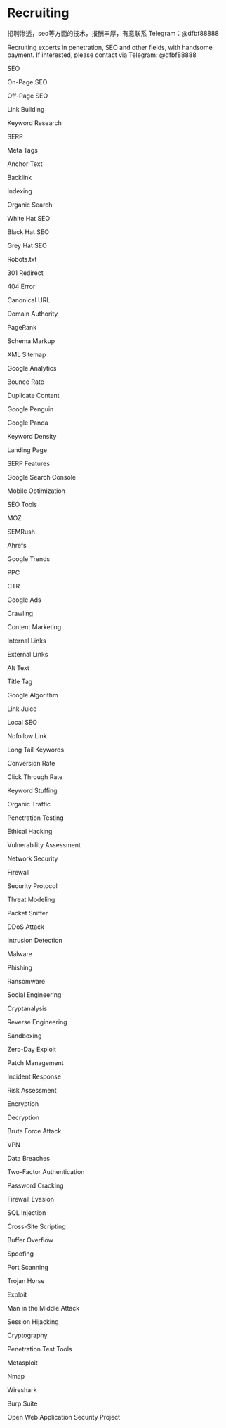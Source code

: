 # Recruiting

招聘渗透，seo等方面的技术，报酬丰厚，有意联系 Telegram：@dfbf88888

Recruiting experts in penetration, SEO and other fields, with handsome payment. If interested, please contact via Telegram: @dfbf88888

SEO

On-Page SEO

Off-Page SEO

Link Building

Keyword Research

SERP

Meta Tags

Anchor Text

Backlink

Indexing

Organic Search

White Hat SEO

Black Hat SEO

Grey Hat SEO

Robots.txt

301 Redirect

404 Error

Canonical URL

Domain Authority

PageRank

Schema Markup

XML Sitemap

Google Analytics

Bounce Rate

Duplicate Content

Google Penguin

Google Panda

Keyword Density

Landing Page

SERP Features

Google Search Console

Mobile Optimization

SEO Tools

MOZ

SEMRush

Ahrefs

Google Trends

PPC

CTR

Google Ads

Crawling

Content Marketing

Internal Links

External Links

Alt Text

Title Tag

Google Algorithm

Link Juice

Local SEO

Nofollow Link

Long Tail Keywords

Conversion Rate

Click Through Rate

Keyword Stuffing

Organic Traffic

Penetration Testing

Ethical Hacking

Vulnerability Assessment

Network Security

Firewall

Security Protocol

Threat Modeling

Packet Sniffer

DDoS Attack

Intrusion Detection

Malware

Phishing

Ransomware

Social Engineering

Cryptanalysis

Reverse Engineering

Sandboxing

Zero-Day Exploit

Patch Management

Incident Response

Risk Assessment

Encryption

Decryption

Brute Force Attack

VPN

Data Breaches

Two-Factor Authentication

Password Cracking

Firewall Evasion

SQL Injection

Cross-Site Scripting

Buffer Overflow

Spoofing

Port Scanning

Trojan Horse

Exploit

Man in the Middle Attack

Session Hijacking

Cryptography

Penetration Test Tools

Metasploit

Nmap

Wireshark

Burp Suite

Open Web Application Security Project

